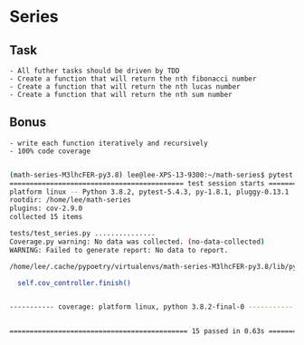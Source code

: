 # Series 

## Task
    - All futher tasks should be driven by TDD
    - Create a function that will return the nth fibonacci number
    - Create a function that will return the nth lucas number
    - Create a function that will return the nth sum number 

## Bonus 
    - write each function iteratively and recursively
    - 100% code coverage

```bash

(math-series-M3lhcFER-py3.8) lee@lee-XPS-13-9300:~/math-series$ pytest --cov=mmath_series tests/
=========================================== test session starts ============================================
platform linux -- Python 3.8.2, pytest-5.4.3, py-1.8.1, pluggy-0.13.1
rootdir: /home/lee/math-series
plugins: cov-2.9.0
collected 15 items                                                                                         

tests/test_series.py ...............                                                                 [100%]Coverage.py warning: Module mmath_series was never imported. (module-not-imported)
Coverage.py warning: No data was collected. (no-data-collected)
WARNING: Failed to generate report: No data to report.

/home/lee/.cache/pypoetry/virtualenvs/math-series-M3lhcFER-py3.8/lib/python3.8/site-packages/pytest_cov/plugin.py:264: PytestWarning: Failed to generate report: No data to report.

  self.cov_controller.finish()


----------- coverage: platform linux, python 3.8.2-final-0 -----------


============================================ 15 passed in 0.63s ============================================

```
